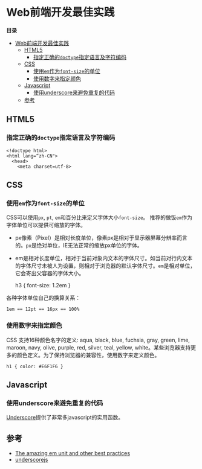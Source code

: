 Web前端开发最佳实践
===================

**目录**

* [Web前端开发最佳实践](#web%E5%89%8D%E7%AB%AF%E5%BC%80%E5%8F%91%E6%9C%80%E4%BD%B3%E5%AE%9E%E8%B7%B5)
  * [HTML5](#html5)
    * [指定正确的<code>doctype</code>指定语言及字符编码](#%E6%8C%87%E5%AE%9A%E6%AD%A3%E7%A1%AE%E7%9A%84doctype%E6%8C%87%E5%AE%9A%E8%AF%AD%E8%A8%80%E5%8F%8A%E5%AD%97%E7%AC%A6%E7%BC%96%E7%A0%81)
  * [CSS](#css)
    * [使用<code>em</code>作为<code>font-size</code>的单位](#%E4%BD%BF%E7%94%A8em%E4%BD%9C%E4%B8%BAfont-size%E7%9A%84%E5%8D%95%E4%BD%8D)
    * [使用数字来指定颜色](#%E4%BD%BF%E7%94%A8%E6%95%B0%E5%AD%97%E6%9D%A5%E6%8C%87%E5%AE%9A%E9%A2%9C%E8%89%B2)
  * [Javascript](#javascript)
    * [使用underscore来避免重复的代码](#%E4%BD%BF%E7%94%A8underscore%E6%9D%A5%E9%81%BF%E5%85%8D%E9%87%8D%E5%A4%8D%E7%9A%84%E4%BB%A3%E7%A0%81)
  * [参考](#%E5%8F%82%E8%80%83)


## HTML5

### 指定正确的`doctype`指定语言及字符编码

    <!doctype html>
    <html lang=“zh-CN">
      <head>
        <meta charset=utf-8>


## CSS

### 使用`em`作为`font-size`的单位

CSS可以使用`px`, `pt`, `em`和百分比来定义字体大小`font-size`。 推荐的做饭`em`作为字体单位可以提供可缩放的字体。

* px像素（Pixel）是相对长度单位，像素px是相对于显示器屏幕分辨率而言的。`px`是绝对单位，IE无法正常的缩放px单位的字体。
* em是相对长度单位，相对于当前对象内文本的字体尺寸。如当前对行内文本的字体尺寸未被人为设置，则相对于浏览器的默认字体尺寸。`em`是相对单位，它会寄出父容器的字体大小。

    h3 { font-size: 1.2em }

各种字体单位自己的换算关系：

    1em == 12pt == 16px == 100%


### 使用数字来指定颜色

CSS 支持16种颜色名字的定义: aqua, black, blue, fuchsia, gray, green, lime, maroon, navy, olive, purple, red, silver,
teal, yellow, white。某些浏览器支持更多的颜色定义。为了保持浏览器的兼容性，使用数字来定义颜色。

    h1 { color: #E6F1F6 }


## Javascript

### 使用underscore来避免重复的代码

[Underscore](http://underscorejs.org/)提供了非常多javascript的实用函数。


## 参考

* [The amazing em unit and other best practices](http://www.w3.org/WAI/GL/css2em.htm)
* [underscorejs](http://underscorejs.org/)
